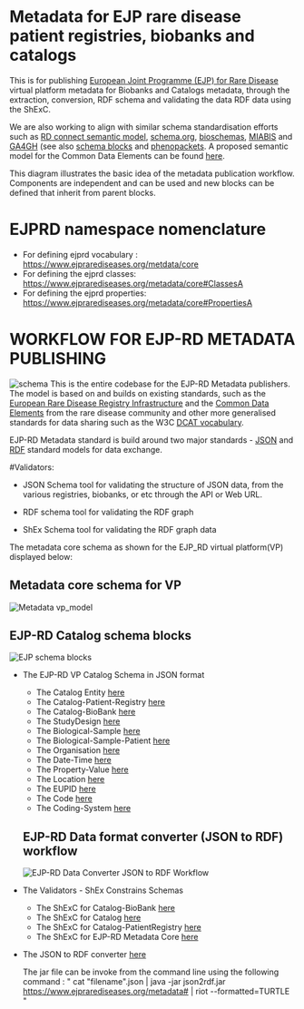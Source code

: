 # Metadata for EJP rare disease patient registries, biobanks and catalogs

This is for publishing [European Joint Programme (EJP) for Rare Disease](http://www.ejprarediseases.org) virtual platform metadata for Biobanks and Catalogs metadata, through the  extraction, conversion, RDF schema and validating the data RDF data using the ShExC.

 We are also working to align with similar schema standardisation efforts such as [RD connect semantic model](https://github.com/LUMC-BioSemantics/Rare-Disease-Semantic-Model), [schema.org](https://schema.org), [bioschemas](https://bioschemas.org), [MIABIS](https://github.com/MIABIS/miabis/wiki) and [GA4GH](https://www.ga4gh.org) (see also [schema blocks](https://schemablocks.org) and [phenopackets](http://phenopackets.org). A proposed semantic model for the Common Data Elements can be found [here](https://github.com/LUMC-BioSemantics/ERN-common-data-elements).

This diagram illustrates the basic idea of the metadata publication workflow. Components are independent and can be used and new blocks can be defined that inherit from parent blocks.

# EJPRD namespace nomenclature

* For defining ejprd vocabulary : https://www.ejprarediseases.org/metdata/core
* For defining the ejprd classes: https://www.ejprarediseases.org/metadata/core#ClassesA
* For defining the ejprd properties: https://www.ejprarediseases.org/metadata/core#PropertiesA


# WORKFLOW FOR EJP-RD METADATA PUBLISHING
![schema](https://github.com/S2Ola/ejprd-metadata-model/blob/master/images/EJP-RD-Metadata.png)
This is the entire codebase for the EJP-RD Metadata publishers. The model is based on and builds on existing standards, such as the [European Rare Disease Registry Infrastructure](https://eu-rd-platform.jrc.ec.europa.eu) and the [Common Data Elements](http://www.erare.eu/sites/default/files/SetCommonData-EU%20RD%20Platform_CDS%20_final.pdf) from the rare disease community and other more generalised standards for data sharing such as the W3C [DCAT vocabulary](https://www.w3.org/TR/vocab-dcat/).

EJP-RD Metadata standard is build around two major standards - [JSON](https://json-schema.org/) and [RDF](https://www.w3.org/RDF/) standard models for data exchange.

#Validators:
 * JSON Schema tool for validating the structure of JSON data, from the various registries, biobanks, or etc through the API or Web URL.

 * RDF schema tool for validating the RDF graph

 * ShEx Schema tool for validating the RDF graph data

The metadata core schema as shown for the EJP_RD virtual platform(VP) displayed below:
##  Metadata core schema for VP
![Metadata vp_model](https://github.com/S2Ola/ejprd-metadata-model/blob/master/images/vp_model.gif)

##  EJP-RD Catalog schema blocks
![EJP schema blocks](https://github.com/S2Ola/ejprd-metadata-model/blob/master/images/ejprdSchemaBlocks.png)


* The EJP-RD VP Catalog Schema in JSON format
  * The Catalog Entity [here](https://github.com/S2Ola/ejprd-metadata-model/blob/master/json_files/catalog.json)
  * The Catalog-Patient-Registry [here](https://github.com/S2Ola/ejprd-metadata-model/blob/master/json_files/catalog-patientregistry.json)
  * The Catalog-BioBank [here](https://github.com/S2Ola/ejprd-metadata-model/blob/master/json_files/catalog-biobank.json)
  * The StudyDesign [here](https://github.com/S2Ola/ejprd-metadata-model/blob/master/json_files/studydesign.json)
  * The Biological-Sample [here](https://github.com/S2Ola/ejprd-metadata-model/blob/master/json_files/BiologicalSample.json)
  * The Biological-Sample-Patient [here](https://github.com/S2Ola/ejprd-metadata-model/blob/master/json_files/bioslogicalSamplePatient.json)
  * The Organisation [here](https://github.com/S2Ola/ejprd-metadata-model/blob/master/json_files/organisation.json)
  * The Date-Time [here](https://github.com/S2Ola/ejprd-metadata-model/blob/master/json_files/datetime.json)
  * The Property-Value [here](https://github.com/S2Ola/ejprd-metadata-model/blob/master/json_files/propertyvalue.json)
  * The Location [here](https://github.com/S2Ola/ejprd-metadata-model/blob/master/json_files/location.json)
  * The EUPID [here](https://github.com/S2Ola/ejprd-metadata-model/blob/master/json_files/eupid.json)
  * The Code [here](https://github.com/S2Ola/ejprd-metadata-model/blob/master/json_files/code.json)
  * The Coding-System [here](https://github.com/S2Ola/ejprd-metadata-model/blob/master/json_files/codingSystem.json)

  ##  EJP-RD Data format converter (JSON to RDF) workflow
  ![EJP-RD Data Converter JSON to RDF Workflow ](https://github.com/S2Ola/ejprd-metadata-model/blob/master/images/JSON2RDFWRKFLOW.jpg)

* The Validators - ShEx Constrains Schemas
  * The ShExC for Catalog-BioBank [here](https://github.com/S2Ola/ejprd-metadata-model/blob/master/shex_schema/ShExJ/Catalog-BioBank-shape)
  * The ShExC for Catalog [here](https://github.com/S2Ola/ejprd-metadata-model/blob/master/shex_schema/ShExJ/catalog_shape)
  * The ShExC for Catalog-PatientRegistry [here](https://github.com/S2Ola/ejprd-metadata-model/blob/master/shex_schema/ShExJ/catalog-patient-registryshape)
  * The ShExC for EJP-RD Metadata Core [here](https://github.com/S2Ola/ejprd-metadata-model/blob/master/shex_schema/ShExJ/ejprd-metadata-shape)

* The JSON to RDF converter [here](https://github.com/S2Ola/ejprd-metadata-model/tree/master/JSON2RDF)

  The jar file can be invoke from the command line using the following command :
  " cat "filename".json | java -jar json2rdf.jar https://www.ejprarediseases.org/metadata# | riot --formatted=TURTLE "

